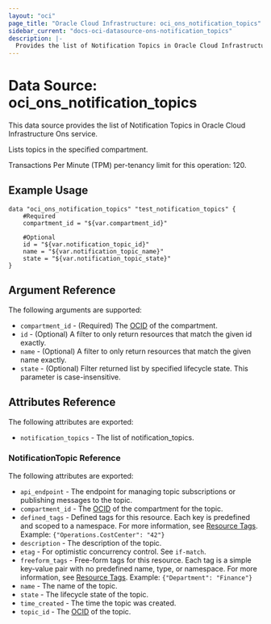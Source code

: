 ```yaml
---
layout: "oci"
page_title: "Oracle Cloud Infrastructure: oci_ons_notification_topics"
sidebar_current: "docs-oci-datasource-ons-notification_topics"
description: |-
  Provides the list of Notification Topics in Oracle Cloud Infrastructure Ons service
---
```


# Data Source: oci_ons_notification_topics
This data source provides the list of Notification Topics in Oracle Cloud Infrastructure Ons service.

Lists topics in the specified compartment.

Transactions Per Minute (TPM) per-tenancy limit for this operation: 120.


## Example Usage

```hcl
data "oci_ons_notification_topics" "test_notification_topics" {
	#Required
	compartment_id = "${var.compartment_id}"

	#Optional
	id = "${var.notification_topic_id}"
	name = "${var.notification_topic_name}"
	state = "${var.notification_topic_state}"
}
```

## Argument Reference

The following arguments are supported:

* `compartment_id` - (Required) The [OCID](https://docs.cloud.oracle.com/iaas/Content/General/Concepts/identifiers.htm) of the compartment. 
* `id` - (Optional) A filter to only return resources that match the given id exactly. 
* `name` - (Optional) A filter to only return resources that match the given name exactly. 
* `state` - (Optional) Filter returned list by specified lifecycle state. This parameter is case-insensitive. 


## Attributes Reference

The following attributes are exported:

* `notification_topics` - The list of notification_topics.

### NotificationTopic Reference

The following attributes are exported:

* `api_endpoint` - The endpoint for managing topic subscriptions or publishing messages to the topic. 
* `compartment_id` - The [OCID](https://docs.cloud.oracle.com/iaas/Content/General/Concepts/identifiers.htm) of the compartment for the topic. 
* `defined_tags` - Defined tags for this resource. Each key is predefined and scoped to a namespace. For more information, see [Resource Tags](https://docs.cloud.oracle.com/iaas/Content/General/Concepts/resourcetags.htm).  Example: `{"Operations.CostCenter": "42"}` 
* `description` - The description of the topic.
* `etag` - For optimistic concurrency control. See `if-match`. 
* `freeform_tags` - Free-form tags for this resource. Each tag is a simple key-value pair with no predefined name, type, or namespace. For more information, see [Resource Tags](https://docs.cloud.oracle.com/iaas/Content/General/Concepts/resourcetags.htm).  Example: `{"Department": "Finance"}` 
* `name` - The name of the topic. 
* `state` - The lifecycle state of the topic. 
* `time_created` - The time the topic was created.
* `topic_id` - The [OCID](https://docs.cloud.oracle.com/iaas/Content/General/Concepts/identifiers.htm) of the topic. 

